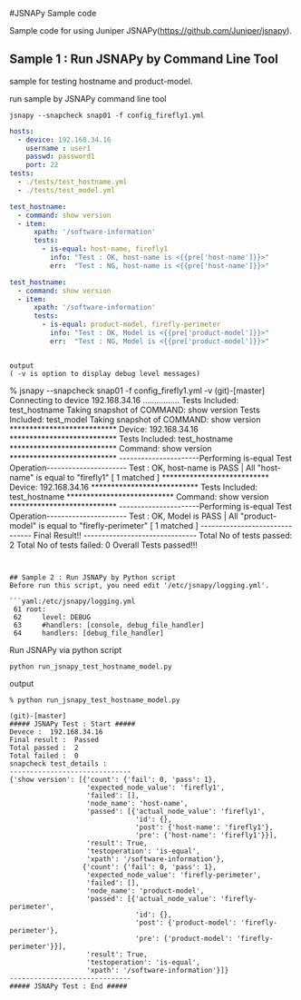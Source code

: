 #JSNAPy Sample code

Sample code for using Juniper JSNAPy(https://github.com/Juniper/jsnapy).

## Sample 1 : Run JSNAPy by Command Line Tool
sample for testing hostname and product-model.

run sample by JSNAPy command line tool

```
jsnapy --snapcheck snap01 -f config_firefly1.yml
```

```:config_firefly1.yml
hosts:
  - device: 192.168.34.16 
    username : user1
    passwd: password1
    port: 22
tests:
  - ./tests/test_hostname.yml
  - ./tests/test_model.yml
```

```:./tests/test_hostname.yml
test_hostname:
  - command: show version
  - item:
      xpath: '/software-information'
      tests:
        - is-equal: host-name, firefly1
          info: "Test : OK, host-name is <{{pre['host-name']}}>"
          err:  "Test : NG, host-name is <{{pre['host-name']}}>"
```

```:./tests/test_model.yml
test_hostname:
  - command: show version
  - item:
      xpath: '/software-information'
      tests:
        - is-equal: product-model, firefly-perimeter
          info: "Test : OK, Model is <{{pre['product-model']}}>"
          err:  "Test : NG, Model is <{{pre['product-model']}}>"
```
```

output
( -v is option to display debug level messages)

```
% jsnapy --snapcheck snap01 -f config_firefly1.yml -v 
                                                                                                                                   (git)-[master]
Connecting to device 192.168.34.16 ................
Tests Included: test_hostname
Taking snapshot of COMMAND: show version
Tests Included: test_model
Taking snapshot of COMMAND: show version
*************************** Device: 192.168.34.16 ***************************
Tests Included: test_hostname
*************************** Command: show version ***************************
----------------------Performing is-equal Test Operation----------------------
Test : OK, host-name is <firefly1>
PASS | All "host-name" is equal to "firefly1" [ 1 matched ]
*************************** Device: 192.168.34.16 ***************************
Tests Included: test_hostname
*************************** Command: show version ***************************
----------------------Performing is-equal Test Operation----------------------
Test : OK, Model is <firefly-perimeter>
PASS | All "product-model" is equal to "firefly-perimeter" [ 1 matched ]
------------------------------- Final Result!! -------------------------------
Total No of tests passed: 2
Total No of tests failed: 0
Overall Tests passed!!!
```


## Sample 2 : Run JSNAPy by Python script
Before run this script, you need edit '/etc/jsnapy/logging.yml'.

```yaml:/etc/jsnapy/logging.yml
 61 root:
 62     level: DEBUG
 63     #handlers: [console, debug_file_handler]
 64     handlers: [debug_file_handler]
```

Run JSNAPy via python script

```
python run_jsnapy_test_hostname_model.py
```

output

```
% python run_jsnapy_test_hostname_model.py
                                                                                                                                               (git)-[master]
##### JSNAPy Test : Start #####
Devece :  192.168.34.16
Final result :  Passed
Total passed :  2
Total failed :  0
snapcheck test_details :
------------------------------
{'show version': [{'count': {'fail': 0, 'pass': 1},
                   'expected_node_value': 'firefly1',
                   'failed': [],
                   'node_name': 'host-name',
                   'passed': [{'actual_node_value': 'firefly1',
                               'id': {},
                               'post': {'host-name': 'firefly1'},
                               'pre': {'host-name': 'firefly1'}}],
                   'result': True,
                   'testoperation': 'is-equal',
                   'xpath': '/software-information'},
                  {'count': {'fail': 0, 'pass': 1},
                   'expected_node_value': 'firefly-perimeter',
                   'failed': [],
                   'node_name': 'product-model',
                   'passed': [{'actual_node_value': 'firefly-perimeter',
                               'id': {},
                               'post': {'product-model': 'firefly-perimeter'},
                               'pre': {'product-model': 'firefly-perimeter'}}],
                   'result': True,
                   'testoperation': 'is-equal',
                   'xpath': '/software-information'}]}
------------------------------
##### JSNAPy Test : End #####
```
